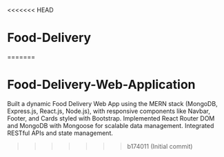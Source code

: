 <<<<<<< HEAD
# Food-Delivery
=======
# Food-Delivery-Web-Application
Built a dynamic Food Delivery Web App using the MERN stack (MongoDB, Express.js, React.js, Node.js), with responsive components like Navbar, Footer, and Cards styled with Bootstrap. Implemented React Router DOM and MongoDB with Mongoose for scalable data management. Integrated RESTful APIs and state management.
>>>>>>> b174011 (Initial commit)
